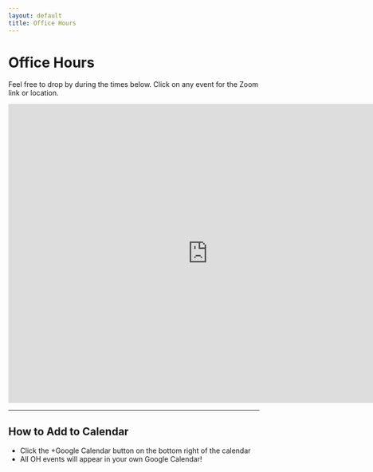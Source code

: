 ```yaml
---
layout: default
title: Office Hours
---
```


# Office Hours

Feel free to drop by during the times below. Click on any event for the Zoom link or location.

<iframe src="https://calendar.google.com/calendar/embed?src=YOUR_CALENDAR_ID_HERE&ctz=America%2FNew_York" style="border: 0" width="800" height="600" frameborder="0" scrolling="no"></iframe>

---

## How to Add to Calendar

- Click the +Google Calendar button on the bottom right of the calendar
- All OH events will appear in your own Google Calendar!


